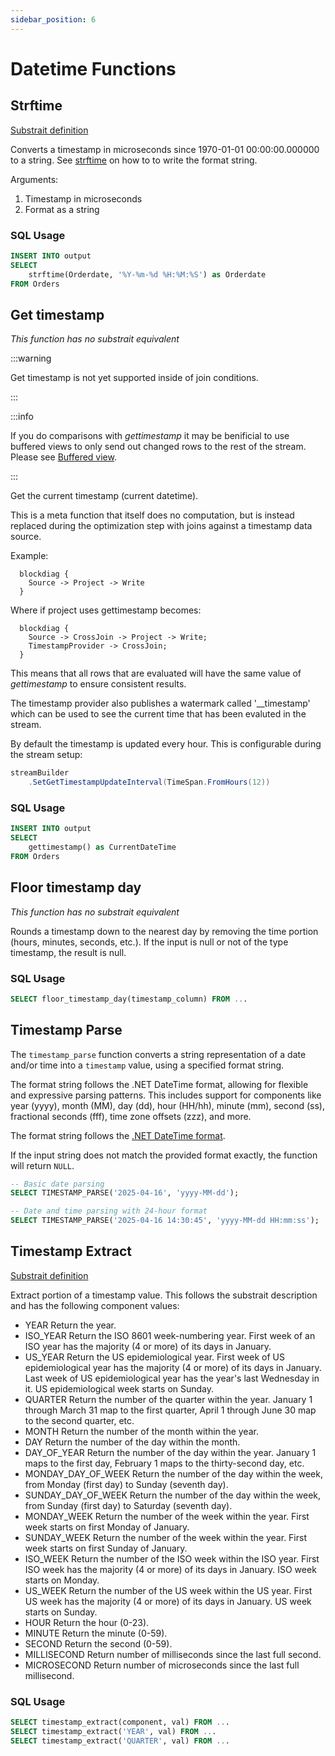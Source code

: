```yaml
---
sidebar_position: 6
---
```


# Datetime Functions

## Strftime

[Substrait definition](https://substrait.io/extensions/functions_datetime/#strftime)

Converts a timestamp in microseconds since 1970-01-01 00:00:00.000000 to a string.
See [strftime](https://man7.org/linux/man-pages/man3/strftime.3.html) on how to to write the format string.

Arguments:

1. Timestamp in microseconds
2. Format as a string

### SQL Usage

```sql
INSERT INTO output
SELECT
    strftime(Orderdate, '%Y-%m-%d %H:%M:%S') as Orderdate
FROM Orders
```

## Get timestamp

*This function has no substrait equivalent*

:::warning

Get timestamp is not yet supported inside of join conditions.

:::

:::info

If you do comparisons with *gettimestamp* it may be benificial to use buffered views to only send out changed rows to the rest of the stream.
Please see [Buffered view](/docs/sql/createview#buffered-view).

:::

Get the current timestamp (current datetime).

This is a meta function that itself does no computation, but is instead replaced during the optimization step with
joins against a timestamp data source.

Example:

```kroki type=blockdiag
  blockdiag {
    Source -> Project -> Write
  }
```

Where if project uses gettimestamp becomes:

```kroki type=blockdiag
  blockdiag {
    Source -> CrossJoin -> Project -> Write;
    TimestampProvider -> CrossJoin;
  }
```

This means that all rows that are evaluated will have the same value of *gettimestamp* to ensure consistent results.

The timestamp provider also publishes a watermark called '__timestamp' which can be used to see the current time that has been evaluted in the stream.

By default the timestamp is updated every hour. This is configurable during the stream setup:

```csharp
streamBuilder
    .SetGetTimestampUpdateInterval(TimeSpan.FromHours(12))
```

### SQL Usage

```sql
INSERT INTO output
SELECT
    gettimestamp() as CurrentDateTime
FROM Orders
```

## Floor timestamp day

*This function has no substrait equivalent*

Rounds a timestamp down to the nearest day by removing the time portion (hours, minutes, seconds, etc.). If the input is null or not of the type timestamp, the result is null.

### SQL Usage

```sql
SELECT floor_timestamp_day(timestamp_column) FROM ...
```

## Timestamp Parse

The `timestamp_parse` function converts a string representation of a date and/or time into a `timestamp` value, using a specified format string.

The format string follows the .NET DateTime format, allowing for flexible and expressive parsing patterns. This includes support for components like year (yyyy), month (MM), day (dd), hour (HH/hh), minute (mm), second (ss), fractional seconds (fff), time zone offsets (zzz), and more.

The format string follows the [.NET DateTime format](https://learn.microsoft.com/en-us/dotnet/standard/base-types/custom-date-and-time-format-strings).

If the input string does not match the provided format exactly, the function will return `NULL`.

```sql
-- Basic date parsing
SELECT TIMESTAMP_PARSE('2025-04-16', 'yyyy-MM-dd');

-- Date and time parsing with 24-hour format
SELECT TIMESTAMP_PARSE('2025-04-16 14:30:45', 'yyyy-MM-dd HH:mm:ss');
```

## Timestamp Extract

[Substrait definition](https://substrait.io/extensions/functions_datetime/#extract)

Extract portion of a timestamp value. This follows the substrait description and has the following component values:

* YEAR Return the year.
* ISO_YEAR Return the ISO 8601 week-numbering year. First week of an ISO year has the majority (4 or more) of
  its days in January.
* US_YEAR Return the US epidemiological year. First week of US epidemiological year has the majority (4 or more)
  of its days in January. Last week of US epidemiological year has the year's last Wednesday in it. US
  epidemiological week starts on Sunday.
* QUARTER Return the number of the quarter within the year. January 1 through March 31 map to the first quarter,
  April 1 through June 30 map to the second quarter, etc.
* MONTH Return the number of the month within the year.
* DAY Return the number of the day within the month.
* DAY_OF_YEAR Return the number of the day within the year. January 1 maps to the first day, February 1 maps to
  the thirty-second day, etc.
* MONDAY_DAY_OF_WEEK Return the number of the day within the week, from Monday (first day) to Sunday (seventh
  day).
* SUNDAY_DAY_OF_WEEK Return the number of the day within the week, from Sunday (first day) to Saturday (seventh
  day).
* MONDAY_WEEK Return the number of the week within the year. First week starts on first Monday of January.
* SUNDAY_WEEK Return the number of the week within the year. First week starts on first Sunday of January.
* ISO_WEEK Return the number of the ISO week within the ISO year. First ISO week has the majority (4 or more)
  of its days in January. ISO week starts on Monday.
* US_WEEK Return the number of the US week within the US year. First US week has the majority (4 or more) of
  its days in January. US week starts on Sunday.
* HOUR Return the hour (0-23).
* MINUTE Return the minute (0-59).
* SECOND Return the second (0-59).
* MILLISECOND Return number of milliseconds since the last full second.
* MICROSECOND Return number of microseconds since the last full millisecond.

### SQL Usage

```sql
SELECT timestamp_extract(component, val) FROM ...
SELECT timestamp_extract('YEAR', val) FROM ...
SELECT timestamp_extract('QUARTER', val) FROM ...
```
